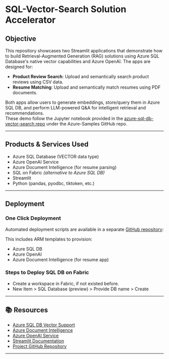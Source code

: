# SQL-Vector-Search Solution Accelerator

## Objective

This repository showcases two Streamlit applications that demonstrate how to build Retrieval-Augmented Generation (RAG) solutions using Azure SQL Database's native vector capabilities and Azure OpenAI. The apps are designed for:
- **Product Review Search**: Upload and semantically search product reviews using CSV data.
- **Resume Matching**: Upload and semantically match resumes using PDF documents.

Both apps allow users to generate embeddings, store/query them in Azure SQL DB, and perform LLM-powered Q&A for intelligent retrieval and recommendations.  
These demo follow the Jupyter notebook provided in the [azure-sql-db-vector-search repo](https://github.com/Azure-Samples/azure-sql-db-vector-search/tree/main) under the Azure-Samples GitHub repo. 

---

## Products & Services Used

- Azure SQL Database (VECTOR data type)
- Azure OpenAI Service
- Azure Document Intelligence (for resume parsing)
- SQL on Fabric *(alternative to Azure SQL DB)*
- Streamlit
- Python (pandas, pyodbc, tiktoken, etc.)

---

## Deployment

### One Click Deployment
Automated deployment scripts are available in a separate [GitHub repository](https://github.com/Kushagra-2000/ARM_SQL_OpenAI):

This includes ARM templates to provision:
- Azure SQL DB
- Azure OpenAI
- Azure Document Intelligence (for resume app)

### Steps to Deploy SQL DB on Fabric
- Create a workspace in Fabric, if not existed before.
- New Item > SQL Database (preview) > Provide DB name > Create

---

## 📚 Resources

- [Azure SQL DB Vector Support](https://devblogs.microsoft.com/azure-sql/eap-for-vector-support-refresh-introducing-vector-type/)
- [Azure Document Intelligence](https://learn.microsoft.com/azure/ai-services/document-intelligence/)
- [Azure OpenAI Service](https://learn.microsoft.com/azure/ai-services/openai/)
- [Streamlit Documentation](https://docs.streamlit.io/)
- [Project GitHub Repository](https://github.com/Azure-Samples/azure-sql-db-vector-search/tree/main/RAG-with-Documents)

---
